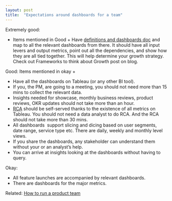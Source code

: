 ```yaml
---
layout: post
title:  "Expectations around dashboards for a team"
---
```


Extremely good:
- Items mentioned in Good + Have [definitions and dashboards doc](https://docs.google.com/document/d/1PygKV-_ThyWOW95ODefQrwYtQAfGO1yjD4x-8C0O3Uo/edit?usp=sharing) and map to all the relevant dashboards from there. It should have all input levers and output metrics, point out all the dependencies, and show how they are all tied together. This will help determine your growth strategy. Check out Frameworks to think about Growth post on blog.

Good: Items mentioned in okay +
- Have all the dashboards on Tableau (or any other BI tool).
- If you, the PM, are going to a meeting, you should not need more than 15 mins to collect the relevant data.
- Insights needed for showcase, monthly business reviews, product reviews, OKR updates should not take more than an hour.
- [RCA](https://manassaloi.com/2018/04/12/help-our-numbers-went-down-yesterday.html) should be self-served thanks to the existence of all metrics on Tableau. You should not need a data analyst to do RCA. And the RCA should not take more than 30 mins.
- All dashboards  support slicing and dicing based on user segments, date range, service type etc. There are daily, weekly and monthly level views.
- If you share the dashboards, any stakeholder can understand them without your or an analyst’s help.
- You can arrive at insights looking at the dashboards without having to query.

Okay:
- All feature launches are accompanied by relevant dashboards.
- There are dashboards for the major metrics.

Related: [How to run a product team](https://manassaloi.com/2020/03/23/running-product-team.html)

